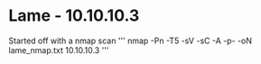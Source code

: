 # Lame - 10.10.10.3

Started off with a nmap scan ''' nmap -Pn -T5 -sV -sC -A -p- -oN lame_nmap.txt 10.10.10.3 '''
